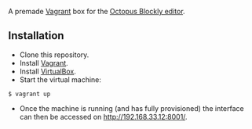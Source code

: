 A premade [Vagrant](https://www.vagrantup.com/) box for the [Octopus Blockly editor](https://github.com/richardingham/octopus-editor-server).

Installation
------------

* Clone this repository.
* Install [Vagrant](https://www.vagrantup.com/).
* Install [VirtualBox](https://www.virtualbox.org/wiki/Downloads).
* Start the virtual machine:

```
$ vagrant up
```

* Once the machine is running (and has fully provisioned) the interface can then be accessed on http://192.168.33.12:8001/.
